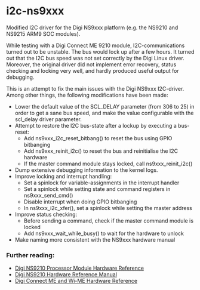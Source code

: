 # i2c-ns9xxx
Modified I2C driver for the Digi NS9xxx platform (e.g. the NS9210 and NS9215 ARM9 SOC modules).


While testing with a Digi Connect ME 9210 module, I2C-communications turned out to be unstable. The bus would lock up after a few hours. It turned out that the I2C bus speed was not set correctly by the Digi Linux driver. Moreover, the original driver did not implement error recovery, status checking and locking very well, and hardly produced useful output for debugging.


This is an attempt to fix the main issues with the Digi NS9xxx I2C-driver. Among other things, the following modifications have been made:

 - Lower the default value of the SCL_DELAY parameter (from 306 to 25) 
   in order to get a sane bus speed, and make the value configurable with 
   the scl_delay driver parameter.
 - Attempt to restore the I2C bus-state after a lockup by executing a bus-reset:
    - Add ns9xxx_i2c_reset_bitbang() to reset the bus using GPIO bitbanging
    - Add ns9xxx_reinit_i2c() to reset the bus and reinitialise the I2C hardware
    - If the master command module stays locked, call ns9xxx_reinit_i2c()
 - Dump extensive debugging information to the kernel logs.
 - Improve locking and interrupt handling:
    - Set a spinlock for variable-assignments in the interrupt handler
    - Set a spinlock while setting state and command registers in ns9xxx_send_cmd()
    - Disable interrupt when doing GPIO bitbanging
    - In ns9xxx_i2c_xfer(), set a spinlock while setting the master address
 - Improve status checking:
    - Before sending a command, check if the master command module is locked
    - Add ns9xxx_wait_while_busy() to wait for the hardware to unlock
 - Make naming more consistent with the NS9xxx hardware manual


### Further reading:

 - [Digi NS9210 Processor Module Hardware Reference](http://ftp1.digi.com/support/documentation/90001002_A.pdf)
 - [Digi NS9210 Hardware Reference Manual](http://www.digi.com/pdf/prd_ds_ns9210_hwman.pdf)
 - [Digi Connect ME and Wi-ME Hardware Reference](http://www.digi.com/pdf/prd_ds_digiconnectme_hwman.pdf)
